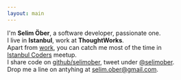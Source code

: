 ```yaml
---
layout: main
---
```

<div class="about text-center">
	I'm <strong>Selim Öber</strong>, a software developer, passionate one.<br/>
	I live in <strong>Istanbul</strong>, work at <strong>ThoughtWorks</strong>. <br/>
	Apart from <a href="/blog/2014/07/20/thoughtworks">work</a>, you can catch me most of the time in <br/>
	<a href="http://istanbulcoders.org/">Istanbul Coders</a> meetup. <br/>
	I share code on <a href="https://github.com/selimober">github/selimober</a>, tweet under <a href="https://twitter.com/selimober">@selimober</a>. <br/>
	Drop me a line on antyhing at <a href="#">selim.ober@gmail.com</a>.
</div>
